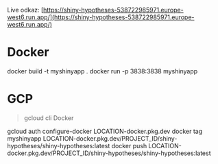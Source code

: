 Live odkaz: [https://shiny-hypotheses-538722985971.europe-west6.run.app/](https://shiny-hypotheses-538722985971.europe-west6.run.app/)

# Docker

docker build -t myshinyapp .
docker run -p 3838:3838 myshinyapp

# GCP

> gcloud cli
> Docker

gcloud auth configure-docker LOCATION-docker.pkg.dev
docker tag myshinyapp LOCATION-docker.pkg.dev/PROJECT_ID/shiny-hypotheses/shiny-hypotheses:latest
docker push LOCATION-docker.pkg.dev/PROJECT_ID/shiny-hypotheses/shiny-hypotheses:latest
